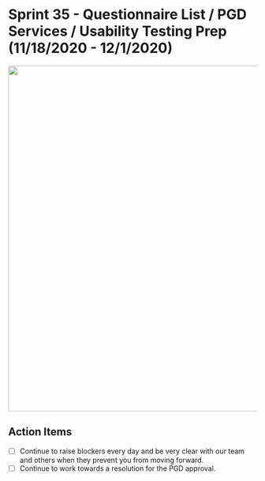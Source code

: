 # Sprint 35 - Questionnaire List / PGD Services / Usability Testing Prep (11/18/2020 - 12/1/2020)

<img src="https://lh5.googleusercontent.com/IkZkl92XTj7qBL7cBjJobcuOMUTqiv2WhzZZG8scBLvmQqoIgj5Kf4ycSdT44nlINoky3MDfQnlBmCSlxwBrh6rqTTqdXnQpLdRAGwojFs_YmnzPpSw-0iR0nCvuChJa4NTWmkpn" width="700">

## Action Items

 - [ ] Continue to raise blockers every day and be very clear with our team and others when they prevent you from moving forward. 
 - [ ] Continue to work towards a resolution for the PGD approval. 
